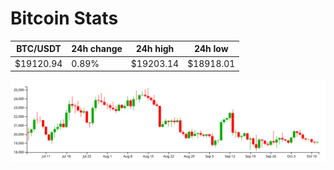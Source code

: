 # Bitcoin Stats

BTC/USDT|24h change|24h high|24h low|
|---|---|---|---|
|$19120.94|0.89%|$19203.14|$18918.01|

<img src="./chart.svg">
